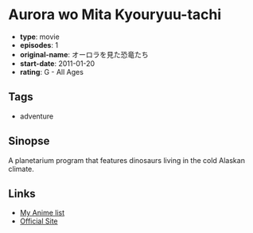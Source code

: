 # Aurora wo Mita Kyouryuu-tachi

-   **type**: movie
-   **episodes**: 1
-   **original-name**: オーロラを見た恐竜たち
-   **start-date**: 2011-01-20
-   **rating**: G - All Ages

## Tags

-   adventure

## Sinopse

A planetarium program that features dinosaurs living in the cold Alaskan climate.

## Links

-   [My Anime list](https://myanimelist.net/anime/36748/Aurora_wo_Mita_Kyouryuu-tachi)
-   [Official Site](http://www.d-dpictures.co.jp/planetarium/90/)
